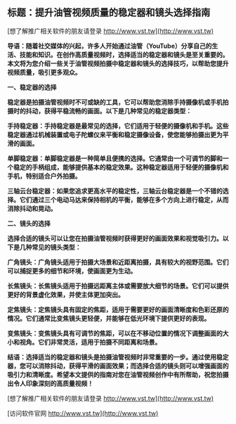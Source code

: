 ## **标题：提升油管视频质量的稳定器和镜头选择指南**

[想了解推广相关软件的朋友请登录 http://www.vst.tw](http://www.vst.tw)

**导语：随着社交媒体的兴起，许多人开始通过油管（YouTube）分享自己的生活、技能和知识。在创作高质量视频时，选择适当的稳定器和镜头是至关重要的。本文将为您介绍一些关于油管视频拍摄中稳定器和镜头的选择技巧，以帮助您提升视频质量，吸引更多观众。**

**一、稳定器的选择**

**稳定器是拍摄油管视频时不可或缺的工具，它可以帮助您消除手持摄像机或手机拍摄时的抖动，获得平稳流畅的画面。以下是几种常见的稳定器类型：**

**手持稳定器：手持稳定器是最常见的选择，它们适用于轻便的摄像机和手机。这些稳定器通过机械装置或电子陀螺仪来平衡和稳定摄像设备，使您能够拍摄出更为平滑的画面。**

**单脚稳定器：单脚稳定器是一种简单且便携的选择。它通常由一个可调节的脚和一个稳定的手柄组成，能够提供基本的稳定效果。这种稳定器适用于轻便的摄像机和手机，特别适合户外拍摄。**

**三轴云台稳定器：如果您追求更高水平的稳定性，三轴云台稳定器是一个不错的选择。它们通过三个电动马达来保持相机的平衡，能够在多个方向上进行稳定，从而消除抖动和晃动。**

**二、镜头的选择**

**选择合适的镜头可以让您在拍摄油管视频时获得更好的画面效果和视觉吸引力。以下是几种常见的镜头类型：**

**广角镜头：广角镜头适用于拍摄大场景和近距离拍摄，具有较大的视野范围。它们可以捕捉更多的细节和环境，使画面更为生动。**

**长焦镜头：长焦镜头适用于拍摄远距离主体或需要放大细节的场景。它们可以提供更好的背景虚化效果，并使主体更加突出。**

**定焦镜头：定焦镜头具有固定的焦距，适用于需要更好的画面清晰度和色彩还原的情况。它们通常比变焦镜头更轻便，并能够在低光环境下提供更好的表现。**

**变焦镜头：变焦镜头具有可调节的焦距，可以在不移动位置的情况下调整画面的大小和视角。它们非常灵活，适用于拍摄不同距离和场景。**

**结语：选择适当的稳定器和镜头是拍摄油管视频时非常重要的一步。通过使用稳定器，您可以消除抖动，获得平滑的画面效果；而选择合适的镜头则可以增强画面的吸引力和清晰度。希望本文提供的指南对您在油管视频创作中有所帮助，祝您拍摄出令人印象深刻的高质量视频！**

[想了解推广相关软件的朋友请登录 http://www.vst.tw](http://www.vst.tw)


[访问软件官网 http://www.vst.tw](http://www.vst.tw)
